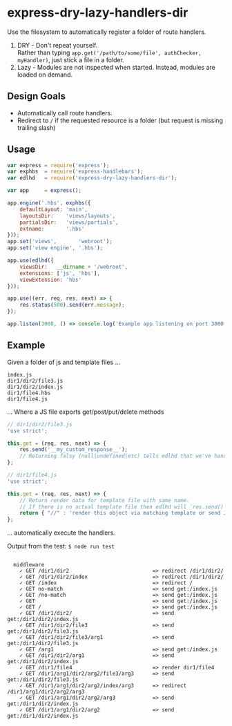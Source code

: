 # express-dry-lazy-handlers-dir

Use the filesystem to automatically register a folder of route handlers.

1. DRY - Don't repeat yourself.  
   Rather than typing `app.get('/path/to/some/file', authChecker, myHandler)`, just stick a file in a folder.
2. Lazy - Modules are not inspected when started.  Instead, modules are loaded on demand.

## Design Goals

* Automatically call route handlers.
* Redirect to `/` if the requested resource is a folder (but request is missing trailing slash)


## Usage

```js
var express = require('express');
var exphbs  = require('express-handlebars');
var edlhd   = require('express-dry-lazy-handlers-dir');

var app     = express();

app.engine('.hbs', exphbs({
    defaultLayout: 'main',
    layoutsDir:    'views/layouts',
    partialsDir:   'views/partials',
    extname:       '.hbs'
}));
app.set('views',       'webroot');
app.set('view engine', '.hbs');    

app.use(edlhd({
    viewsDir:   __dirname + '/webroot',
    extensions: ['js', 'hbs'],
    viewExtension: 'hbs'
}));

app.use((err, req, res, next) => {
    res.status(500).send(err.message);
});

app.listen(3000, () => console.log('Example app listening on port 3000!'))
```



## Example
Given a folder of js and template files ...

```
index.js
dir1/dir2/file3.js
dir1/dir2/index.js
dir1/file4.hbs
dir1/file4.js
```

... Where a JS file exports get/post/put/delete methods

```js
// dir1/dir2/file3.js
'use strict';

this.get = (req, res, next) => {
    res.send('__my_custom_response__');
    // Returning falsy (null|undefined|etc) tells edlhd that we've handled the request.
};
```

```js
// dir1/file4.js
'use strict';

this.get = (req, res, next) => {
    // Return render data for template file with same name.
    // If there is no actual template file then edlhd will `res.send()` it to the browser.
    return { "//" : 'render this object via matching template or send JSON browser' };
};
```

... automatically execute the handlers.

Output from the test: `$ node run test`

```

  middleware
    ✓ GET /dir1/dir2                           => redirect /dir1/dir2/
    ✓ GET /dir1/dir2/index                     => redirect /dir1/dir2/
    ✓ GET /index                               => redirect /
    ✓ GET no-match                             => send get:/index.js
    ✓ GET /no-match                            => send get:/index.js
    ✓ GET                                      => send get:/index.js
    ✓ GET /                                    => send get:/index.js
    ✓ GET /dir1/dir2/                          => send get:/dir1/dir2/index.js
    ✓ GET /dir1/dir2/file3                     => send get:/dir1/dir2/file3.js
    ✓ GET /dir1/dir2/file3/arg1                => send get:/dir1/dir2/file3.js
    ✓ GET /arg1                                => send get:/index.js
    ✓ GET /dir1/dir2/arg1                      => send get:/dir1/dir2/index.js
    ✓ GET /dir1/file4                          => render dir1/file4
    ✓ GET /dir1/arg1/dir2/arg2/file3/arg3      => send get:/dir1/dir2/file3.js
    ✓ GET /dir1/arg1/dir2/arg2/index/arg3      => redirect /dir1/arg1/dir2/arg2/arg3
    ✓ GET /dir1/arg1/dir2/arg2/arg3            => send get:/dir1/dir2/index.js
    ✓ GET /dir1/arg1/dir2/arg2                 => send get:/dir1/dir2/index.js
```
